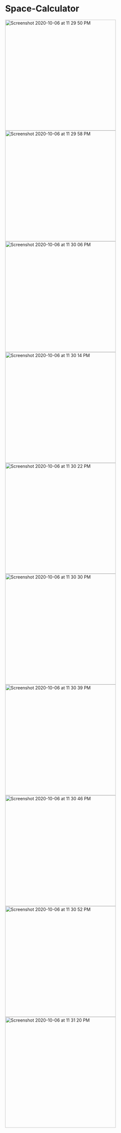 # Space-Calculator

<img width="358" alt="Screenshot 2020-10-06 at 11 29 50 PM" src="https://user-images.githubusercontent.com/56907051/95242817-5a82bc80-082d-11eb-84cd-56ab032e7e23.png">
<img width="358" alt="Screenshot 2020-10-06 at 11 29 58 PM" src="https://user-images.githubusercontent.com/56907051/95242826-5e164380-082d-11eb-8caa-80ca98f67833.png">
<img width="358" alt="Screenshot 2020-10-06 at 11 30 06 PM" src="https://user-images.githubusercontent.com/56907051/95242830-60789d80-082d-11eb-8b43-2696fbbab46b.png">
<img width="358" alt="Screenshot 2020-10-06 at 11 30 14 PM" src="https://user-images.githubusercontent.com/56907051/95242846-640c2480-082d-11eb-958b-e5d94092d06d.png">
<img width="358" alt="Screenshot 2020-10-06 at 11 30 22 PM" src="https://user-images.githubusercontent.com/56907051/95242854-68d0d880-082d-11eb-86b5-7f9a1b8d8ae9.png">
<img width="358" alt="Screenshot 2020-10-06 at 11 30 30 PM" src="https://user-images.githubusercontent.com/56907051/95242865-6b333280-082d-11eb-95de-6b5dfc017af6.png">
<img width="358" alt="Screenshot 2020-10-06 at 11 30 39 PM" src="https://user-images.githubusercontent.com/56907051/95242876-6e2e2300-082d-11eb-86ba-a0fabe2c6da9.png">
<img width="358" alt="Screenshot 2020-10-06 at 11 30 46 PM" src="https://user-images.githubusercontent.com/56907051/95242886-71291380-082d-11eb-9874-519bcaea6aa4.png">
<img width="358" alt="Screenshot 2020-10-06 at 11 30 52 PM" src="https://user-images.githubusercontent.com/56907051/95242897-738b6d80-082d-11eb-91ec-6b8a6a4b76b3.png">
<img width="358" alt="Screenshot 2020-10-06 at 11 31 20 PM" src="https://user-images.githubusercontent.com/56907051/95242902-76865e00-082d-11eb-9782-d9e7bc63debf.png">
